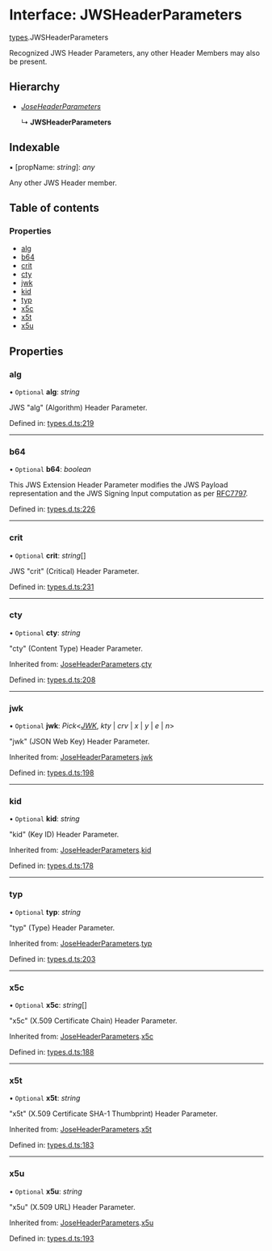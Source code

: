 # Interface: JWSHeaderParameters

[types](../modules/types.md).JWSHeaderParameters

Recognized JWS Header Parameters, any other Header Members
may also be present.

## Hierarchy

* [*JoseHeaderParameters*](types.joseheaderparameters.md)

  ↳ **JWSHeaderParameters**

## Indexable

▪ [propName: *string*]: *any*

Any other JWS Header member.

## Table of contents

### Properties

- [alg](types.jwsheaderparameters.md#alg)
- [b64](types.jwsheaderparameters.md#b64)
- [crit](types.jwsheaderparameters.md#crit)
- [cty](types.jwsheaderparameters.md#cty)
- [jwk](types.jwsheaderparameters.md#jwk)
- [kid](types.jwsheaderparameters.md#kid)
- [typ](types.jwsheaderparameters.md#typ)
- [x5c](types.jwsheaderparameters.md#x5c)
- [x5t](types.jwsheaderparameters.md#x5t)
- [x5u](types.jwsheaderparameters.md#x5u)

## Properties

### alg

• `Optional` **alg**: *string*

JWS "alg" (Algorithm) Header Parameter.

Defined in: [types.d.ts:219](https://github.com/panva/jose/blob/v3.11.0/src/types.d.ts#L219)

___

### b64

• `Optional` **b64**: *boolean*

This JWS Extension Header Parameter modifies the JWS Payload
representation and the JWS Signing Input computation as per
[RFC7797](https://tools.ietf.org/html/rfc7797).

Defined in: [types.d.ts:226](https://github.com/panva/jose/blob/v3.11.0/src/types.d.ts#L226)

___

### crit

• `Optional` **crit**: *string*[]

JWS "crit" (Critical) Header Parameter.

Defined in: [types.d.ts:231](https://github.com/panva/jose/blob/v3.11.0/src/types.d.ts#L231)

___

### cty

• `Optional` **cty**: *string*

"cty" (Content Type) Header Parameter.

Inherited from: [JoseHeaderParameters](types.joseheaderparameters.md).[cty](types.joseheaderparameters.md#cty)

Defined in: [types.d.ts:208](https://github.com/panva/jose/blob/v3.11.0/src/types.d.ts#L208)

___

### jwk

• `Optional` **jwk**: *Pick*<[*JWK*](types.jwk.md), *kty* \| *crv* \| *x* \| *y* \| *e* \| *n*\>

"jwk" (JSON Web Key) Header Parameter.

Inherited from: [JoseHeaderParameters](types.joseheaderparameters.md).[jwk](types.joseheaderparameters.md#jwk)

Defined in: [types.d.ts:198](https://github.com/panva/jose/blob/v3.11.0/src/types.d.ts#L198)

___

### kid

• `Optional` **kid**: *string*

"kid" (Key ID) Header Parameter.

Inherited from: [JoseHeaderParameters](types.joseheaderparameters.md).[kid](types.joseheaderparameters.md#kid)

Defined in: [types.d.ts:178](https://github.com/panva/jose/blob/v3.11.0/src/types.d.ts#L178)

___

### typ

• `Optional` **typ**: *string*

"typ" (Type) Header Parameter.

Inherited from: [JoseHeaderParameters](types.joseheaderparameters.md).[typ](types.joseheaderparameters.md#typ)

Defined in: [types.d.ts:203](https://github.com/panva/jose/blob/v3.11.0/src/types.d.ts#L203)

___

### x5c

• `Optional` **x5c**: *string*[]

"x5c" (X.509 Certificate Chain) Header Parameter.

Inherited from: [JoseHeaderParameters](types.joseheaderparameters.md).[x5c](types.joseheaderparameters.md#x5c)

Defined in: [types.d.ts:188](https://github.com/panva/jose/blob/v3.11.0/src/types.d.ts#L188)

___

### x5t

• `Optional` **x5t**: *string*

"x5t" (X.509 Certificate SHA-1 Thumbprint) Header Parameter.

Inherited from: [JoseHeaderParameters](types.joseheaderparameters.md).[x5t](types.joseheaderparameters.md#x5t)

Defined in: [types.d.ts:183](https://github.com/panva/jose/blob/v3.11.0/src/types.d.ts#L183)

___

### x5u

• `Optional` **x5u**: *string*

"x5u" (X.509 URL) Header Parameter.

Inherited from: [JoseHeaderParameters](types.joseheaderparameters.md).[x5u](types.joseheaderparameters.md#x5u)

Defined in: [types.d.ts:193](https://github.com/panva/jose/blob/v3.11.0/src/types.d.ts#L193)
